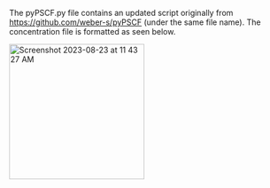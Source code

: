 The pyPSCF.py file contains an updated script originally from https://github.com/weber-s/pyPSCF (under the same file name). The concentration file is formatted as seen below.


<img width="244" alt="Screenshot 2023-08-23 at 11 43 27 AM" src="https://github.com/ianmarroquin/pypscf-pypsplit/assets/89706819/c5ecd715-99f1-4415-8a6e-71a03ee881ca">
